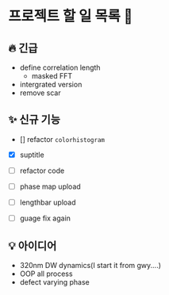 # 프로젝트 할 일 목록 🚀

## 🔥 긴급
- define correlation length
  - masked FFT
- intergrated version 
- remove scar

## ✨ 신규 기능
- [] refactor `colorhistogram`
- [x] suptitle
- [ ] refactor code
- [ ] phase map upload
- [ ] lengthbar upload
- [ ] guage fix again
  

## 💡 아이디어
- 320nm DW dynamics(I start it from gwy....)
- OOP all process
- defect varying phase


